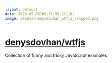 ```yaml
---
layout: default
date: 2025-05-06T08:11:55.211182
image: assets/denysdovhan_wtfjs_cropped.png
---
```


# [denysdovhan/wtfjs](https://github.com/denysdovhan/wtfjs)

Collection of funny and tricky JavaScript examples
